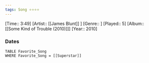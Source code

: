 ```yaml
---
tags: Song ⭐⭐⭐⭐ 
---
```

[Time:: 3:49]
[Artist:: [[James Blunt]] ]
[Genre:: ]
[Played:: 5]
[Album:: [[Some Kind of Trouble (2010)]]]
[Year:: 2010]
### Dates
````dataview
TABLE Favorite_Song
WHERE Favorite_Song = [[Superstar]]
````